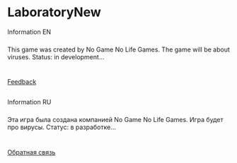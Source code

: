 # LaboratoryNew
Information EN
###
This game was created by No Game No Life Games.
The game will be about viruses.
Status: in development...
#
[Feedback](https://vk.com/id505013603)
##
Information RU
###
Эта игра была создана компанией  No Game No Life Games.
Игра будет про вирусы.
Статус: в разработке...
#
[Обратная связь](https://vk.com/id505013603)
##
